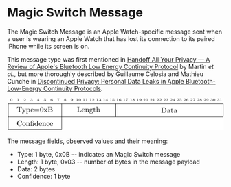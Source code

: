 <h1>Magic Switch Message</h1>

<p> 
The Magic Switch Message is an Apple Watch-specific message sent when a user is
wearing an Apple Watch that has lost its connection to its paired iPhone while
its screen is on. 
</p> 

<p>
This message type was first mentioned in 
<a
href="https://petsymposium.org/2019/files/papers/issue4/popets-2019-0057.pdf">Handoff
All Your Privacy &mdash; A Review of Apple's Bluetooth Low Energy Continuity
Protocol</a> by Martin <i>et al.</i>, but
more thoroughly described by Guillaume Celosia and Mathieu Cunche in 
<a
href="https://petsymposium.org/2020/files/papers/issue1/popets-2020-0003.pdf">Discontinued
Privacy: Personal Data Leaks in Apple Bluetooth-Low-Energy Continuity
Protocols</a>.
</p>

<div align="center">
<img src="/figs/magic_switch_format.png">
</div>

<p>The message fields, observed values and their meaning:</p>

<ul>
<li>
Type: 1 byte, 0x0B -- indicates an Magic Switch message
</li>
<li>
Length: 1 byte, 0x03 -- number of bytes in the message payload
</li>
<li>
Data: 2 bytes
</li>
<li>
Confidence: 1 byte
</li>
</ul>
